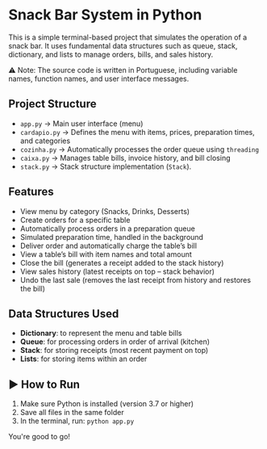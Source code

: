 # Snack Bar System in Python

This is a simple terminal-based project that simulates the operation of a snack bar. It uses fundamental data structures such as queue, stack, dictionary, and lists to manage orders, bills, and sales history.

⚠️ Note: The source code is written in Portuguese, including variable names, function names, and user interface messages.

## Project Structure
- `app.py` →  Main user interface (menu)
- `cardapio.py` → Defines the menu with items, prices, preparation times, and categories
- `cozinha.py` → Automatically processes the order queue using `threading`
- `caixa.py` → Manages table bills, invoice history, and bill closing
- `stack.py` → Stack structure implementation (`Stack`).

## Features

- View menu by category (Snacks, Drinks, Desserts)
- Create orders for a specific table
- Automatically process orders in a preparation queue
- Simulated preparation time, handled in the background
- Deliver order and automatically charge the table’s bill
- View a table’s bill with item names and total amount
- Close the bill (generates a receipt added to the stack history)
- View sales history (latest receipts on top – stack behavior)
- Undo the last sale (removes the last receipt from history and restores the bill)

## Data Structures Used

- **Dictionary**: to represent the menu and table bills
- **Queue**: for processing orders in order of arrival (kitchen)
- **Stack**: for storing receipts (most recent payment on top)
- **Lists**: for storing items within an order

## ▶ How to Run

1. Make sure Python is installed (version 3.7 or higher)
2. Save all files in the same folder
3. In the terminal, run:
`python app.py`

You're good to go!
